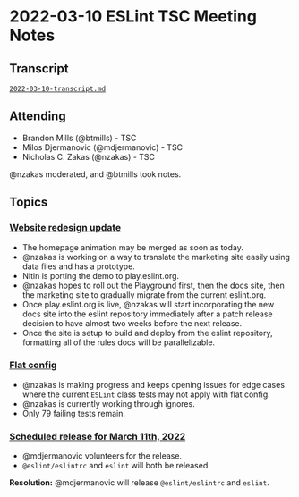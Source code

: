 # 2022-03-10 ESLint TSC Meeting Notes

## Transcript

[`2022-03-10-transcript.md`](2022-02-24-transcript.md)

## Attending

* Brandon Mills (@btmills) - TSC
* Milos Djermanovic (@mdjermanovic) - TSC
* Nicholas C. Zakas (@nzakas) - TSC

@nzakas moderated, and @btmills took notes.

## Topics

### [Website redesign update](https://new.eslint.org/)

* The homepage animation may be merged as soon as today.
* @nzakas is working on a way to translate the marketing site easily using data files and has a prototype.
* Nitin is porting the demo to play.eslint.org.
* @nzakas hopes to roll out the Playground first, then the docs site, then the marketing site to gradually migrate from the current eslint.org.
* Once play.eslint.org is live, @nzakas will start incorporating the new docs site into the eslint repository immediately after a patch release decision to have almost two weeks before the next release.
* Once the site is setup to build and deploy from the eslint repository, formatting all of the rules docs will be parallelizable.

### [Flat config](https://github.com/eslint/eslint/issues/13481)

* @nzakas is making progress and keeps opening issues for edge cases where the current `ESLint` class tests may not apply with flat config.
* @nzakas is currently working through ignores.
* Only 79 failing tests remain.

### [Scheduled release for March 11th, 2022](https://github.com/eslint/eslint/issues/15655)

* @mdjermanovic volunteers for the release.
* `@eslint/eslintrc` and `eslint` will both be released.

**Resolution:** @mdjermanovic will release `@eslint/eslintrc` and `eslint`.
